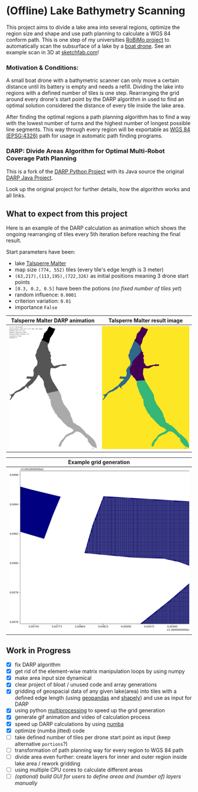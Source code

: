 # (Offline) Lake Bathymetry Scanning
This project aims to divide a lake area into several regions, optimize the region size and shape and use path planning to calculate a WGS 84 conform path. This is one step of my universities [RoBiMo project](https://tu-freiberg.de/en/robimo) to automatically scan the subsurface of a lake by a [boat drone](https://www.youtube.com/watch?v=8xZVimh9f-8).
See an example scan in 3D at [sketchfab.com](https://sketchfab.com/3d-models/riesenstein-scientific-diving-center-freiberg-5f30ea70c20e447eb5e121b51e5ae3f7)!

### Motivation & Conditions:

A small boat drone with a bathymetric scanner can only move a certain distance until its battery is empty and needs a refill.
Dividing the lake into regions with a defined number of tiles is one step. Rearranging the grid around every drone's start point by the DARP algorithm in used to find an optimal solution considered the distance of every tile inside the lake area.

After finding the optimal regions a path planning algorithm has to find a way with the lowest number of turns and the highest number of longest possible line segments. This way through every region will be exportable as [WGS 84 (EPSG:4326)](https://en.wikipedia.org/wiki/World_Geodetic_System) path for usage in automatic path finding programs.  


### DARP: Divide Areas Algorithm for Optimal Multi-Robot Coverage Path Planning

This is a fork of the [DARP Python Project](https://github.com/alice-st/DARP) with its Java source the original [DARP Java Project](https://github.com/athakapo/DARP).

Look up the original project for further details, how the algorithm works and all links.

## What to expect from this project

Here is an example of the DARP calculation as animation which shows the ongoing rearranging of tiles every 5th iteration before reaching the final result.

Start parameters have been:
 * lake [Talsperre Malter](https://wiwosm.toolforge.org/osm-on-ol/kml-on-ol.php?lang=de&uselang=de&params=50.921944444444_N_13.653055555556_E_dim%3A1000_region%3ADE-SN_type%3Awaterbody&title=Talsperre_Malter&secure=1&zoom=15&lat=50.92194&lon=13.65306&layers=B000000FTFT)
 * map size `(774, 552)` tiles (every tile's edge length is 3 meter)
 * `(63,217),(113,195),(722,326)` as initial positions meaning 3 drone start points
 * `[0.3, 0.2, 0.5]` have been the potions (_no fixed number of tiles yet_)
 * random influence: `0.0001`
 * criterion variation: `0.01 `
 * importance `False`

| Talsperre Malter DARP animation                                                 | Talsperre Malter result image                                 |
|---------------------------------------------------------------------------------|----------------------------------------------------------------|
| ![TalsperreMalter_DARP_animation.gif](media/TalsperreMalter_DARP_animation.gif) | ![TalsperreMalter_result.jpg](media/TalsperreMalter_result.jpg) |

| Example grid generation                                 |
|---------------------------------------------------------|
| ![TalsperreMalter_grid](media/TalsperreMalter_grid.jpg) |

## Work in Progress
- [x] fix DARP algorithm
- [x] get rid of the element-wise matrix manipulation loops by using numpy
- [x] make area input size dynamical
- [x] clear project of bloat / unused code and array generations
- [x] gridding of geospacial data of any given lake(area) into tiles with a defined edge length (using [geopandas](https://geopandas.org/en/stable/getting_started/introduction.html) and [shapely](https://shapely.readthedocs.io/en/stable/project.html)) and use as input for DARP
- [x] using python [multiprocessing](https://docs.python.org/3/library/multiprocessing.html) to speed up the grid generation
- [x] generate gif animation and video of calculation process
- [x] speed up DARP calculations by using [numba](https://numba.readthedocs.io/en/stable/index.html)
- [x] optimize (numba jitted) code
- [ ] take defined number of tiles per drone start point as input (keep alternative `portions`?)
- [ ] transformation of path planning way for every region to WGS 84 path
- [ ] divide area even further: create layers for inner and outer region inside lake area / rework gridding
- [ ] using multiple CPU cores to calculate different areas
- [ ] _(optional) build GUI for users to define areas and (number of) layers manually_